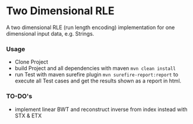# Two Dimensional RLE
A two dimensional RLE (run length encoding) implementation for one dimensional input data, e.g. Strings.


### Usage
- Clone Project
- build Project and all dependencies with maven `mvn clean install`
- run Test with maven surefire plugin `mvn surefire-report:report` to execute all Test cases and get the results shown as a report in html.


### TO-DO's 
- implement linear BWT and reconstruct inverse from index instead with STX & ETX